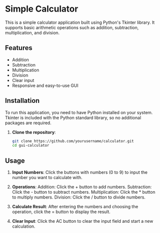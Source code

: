 # Simple Calculator

This is a simple calculator application built using Python's Tkinter library. It supports basic arithmetic operations such as addition, subtraction, multiplication, and division.

## Features

- Addition
- Subtraction
- Multiplication
- Division
- Clear input
- Responsive and easy-to-use GUI

## Installation

To run this application, you need to have Python installed on your system. Tkinter is included with the Python standard library, so no additional packages are required.

1. **Clone the repository**:
   ```sh
   git clone https://github.com/yourusername/calculator.git
   cd gui-calculator
   ```


## Usage

1. **Input Numbers**:
    Click the buttons with numbers (0 to 9) to input the number you want to calculate with.

2. **Operations**:
    Addition: Click the + button to add numbers.
    Subtraction: Click the - button to subtract numbers.
    Multiplication: Click the * button to multiply numbers.
    Division: Click the / button to divide numbers.

3. **Calculate Result**:
    After entering the numbers and choosing the operation, click the = button to display the result.

4. **Clear Input**:
    Click the AC button to clear the input field and start a new calculation.



